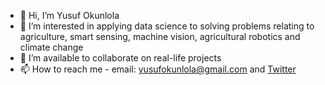 - 👋 Hi, I’m Yusuf Okunlola
- 👀 I’m interested in applying data science to solving problems relating to agriculture, smart sensing, machine vision, agricultural robotics and climate change
- 💞️ I’m available to collaborate on real-life projects
- 📫 How to reach me - email: yusufokunlola@gmail.com and <a href="https://www.twitter.com/yusufokunlola/" target="_blank">Twitter</a>

<!---
yusufokunlola/yusufokunlola is a ✨ special ✨ repository because its `README.md` (this file) appears on your GitHub profile.
You can click the Preview link to take a look at your changes.
--->
